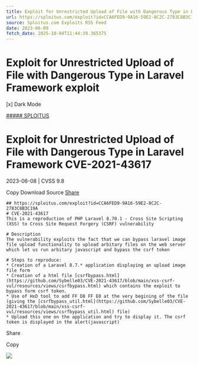 ```yaml
---
title: Exploit for Unrestricted Upload of File with Dangerous Type in Laravel Framework exploit
url: https://sploitus.com/exploit?id=CCA6FED9-9A16-59E2-8C2C-2783C8B3C19A&utm_source=rss&utm_medium=rss
source: Sploitus.com Exploits RSS Feed
date: 2023-06-09
fetch_date: 2025-10-04T11:44:39.365375
---
```


# Exploit for Unrestricted Upload of File with Dangerous Type in Laravel Framework exploit

[x]
Dark Mode

[##### SPLOITUS](/)

# Exploit for Unrestricted Upload of File with Dangerous Type in Laravel Framework CVE-2021-43617

2023-06-08 | CVSS 9.8

Copy
Download
Source
[Share](#share-url)

```
## https://sploitus.com/exploit?id=CCA6FED9-9A16-59E2-8C2C-2783C8B3C19A
# CVE-2021-43617
This is a reproduction of PHP Laravel 8.70.1 - Cross Site Scripting (XSS) to Cross Site Request Forgery (CSRF) vulnerability

# Description
The vulnerability exploits the fact that we can bypass laravel image file upload functionality to upload arbitary files on the web server which let us run arbitary javascript and bypass the csrf token

# Steps to reproduce:
* Creation of a Laravel 8.7.* application displaying an upload image file form
* Creation of a html file [csrfbypass.html](https://github.com/Sybelle03/CVE-2021-43617/blob/main/xss-csrf-vul/resources/views/csrfbypass.html) which contains the exploit to bypass form csrf token.
* Use of HxD tool to add FF D8 FF E0 at the very begining of the file (giving the [csrfbypass_util.html](https://github.com/Sybelle03/CVE-2021-43617/blob/main/xss-csrf-vul/resources/views/csrfbypass_util.html) file)
* Upload this one on the application and try to display it. The csrf token is displayed in the alert(javascript)
```

Share

Copy

![](https://mc.yandex.ru/watch/54912310)